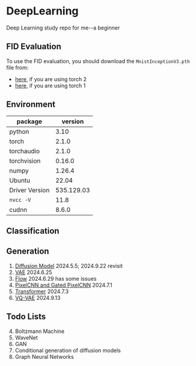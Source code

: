 # DeepLearning
Deep Learning study repo for me--a beginner

## FID Evaluation

To use the FID evaluation, you should download the `MnistInceptionV3.pth` file from:

- [here](https://github.com/Hidden-Hyperparameter/DL_2024Sp_CP3/blob/master/MnistInceptionV3.pth), if you are using torch 2
- [here](https://www.dropbox.com/scl/fi/qux130jtxdojv7mdgjvzs/MnistInceptionV3.pth?rlkey=x70ot2w0lxd0qz591urjiph1u&st=jty1b0vm&dl=0), if you are using torch 1

## Environment

| package | version |
| --- | --- |
| python | 3.10 |
| torch            |        2.1.0 |
| torchaudio       |        2.1.0 |
| torchvision      |        0.16.0 |
| numpy            |        1.26.4 |
| Ubuntu | 22.04 |
| Driver Version| 535.129.03  |
| `nvcc -V` | 11.8 |
| cudnn | 8.6.0 |

## Classification


## Generation
1. [Diffusion Model](./DDPM/note.md) 2024.5.5; 2024.9.22 revisit
2. [VAE](./VAE/note.md) 2024.6.25
3. [Flow](./Flow/note.md) 2024.6.29 has some issues
4. [PixelCNN and Gated PixelCNN](./PixelCNN/note.md) 2024.7.1
5. [Transformer](./Transformer/note.md) 2024.7.3
6. [VQ-VAE](./VQVAE/note.md) 2024.9.13

## Todo Lists
4. Boltzmann Machine
5. WaveNet
6. GAN
7. Conditional generation of diffusion models
8. Graph Neural Networks
